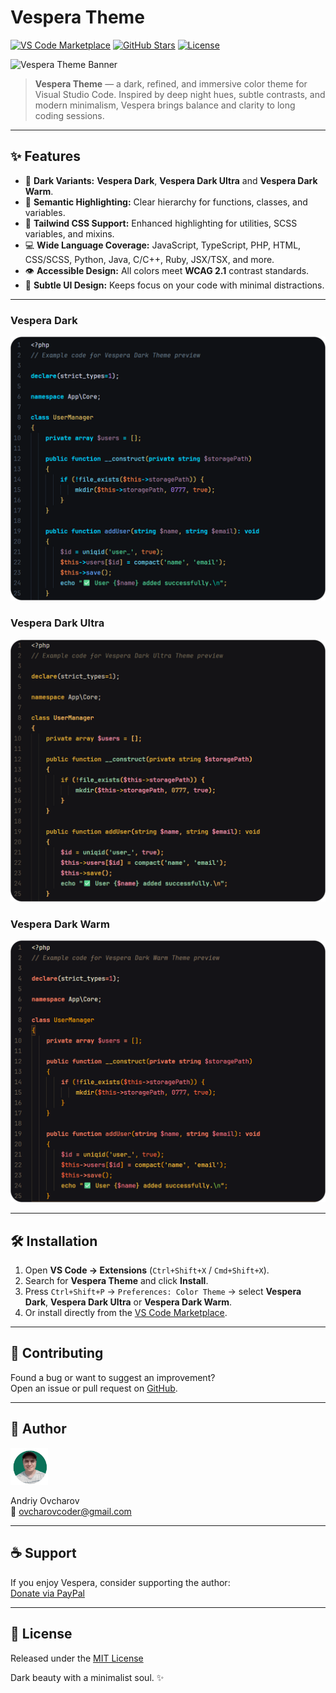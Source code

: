 # Vespera Theme

[![VS Code Marketplace](https://img.shields.io/visual-studio-marketplace/v/ovcharovcoder.vespera-theme?color=blue)](https://marketplace.visualstudio.com/items?itemName=ovcharovcoder.vespera-theme)
[![GitHub Stars](https://img.shields.io/github/stars/ovcharovcoder/vespera-theme?color=yellow)](https://github.com/ovcharovcoder/vespera-theme)
[![License](https://img.shields.io/github/license/ovcharovcoder/vespera-theme?color=green)](https://raw.githubusercontent.com/ovcharovcoder/vespera-theme/main/LICENSE)

![Vespera Theme Banner](https://raw.githubusercontent.com/ovcharovcoder/vespera-theme/main/images/vesper-banner.png)

> **Vespera Theme** — a dark, refined, and immersive color theme for Visual Studio Code.
Inspired by deep night hues, subtle contrasts, and modern minimalism, Vespera brings balance and clarity to long coding sessions.

---

## ✨ Features

- 🌌 **Dark Variants:** **Vespera Dark**, **Vespera Dark Ultra** and **Vespera Dark Warm**.   
- 🧠 **Semantic Highlighting:** Clear hierarchy for functions, classes, and variables.  
- 🎨 **Tailwind CSS Support:** Enhanced highlighting for utilities, SCSS variables, and mixins.  
- 💻 **Wide Language Coverage:** JavaScript, TypeScript, PHP, HTML, CSS/SCSS, Python, Java, C/C++, Ruby, JSX/TSX, and more.  
- 👁 **Accessible Design:** All colors meet **WCAG 2.1** contrast standards.  
- 🌙 **Subtle UI Design:** Keeps focus on your code with minimal distractions.

---

### Vespera Dark
![Vespera Dark Preview](https://raw.githubusercontent.com/ovcharovcoder/vespera-theme/main/images/vespera-dark.png)

### Vespera Dark Ultra
![Vespera Dark Ultra Preview](https://raw.githubusercontent.com/ovcharovcoder/vespera-theme/main/images/vespera-dark-ultra.png)

### Vespera Dark Warm
![Vespera Dark Warm Preview](https://raw.githubusercontent.com/ovcharovcoder/vespera-theme/main/images/vespera-dark-warm.png)

---

## 🛠 Installation

1. Open **VS Code → Extensions** (`Ctrl+Shift+X` / `Cmd+Shift+X`).  
2. Search for **Vespera Theme** and click **Install**.  
3. Press `Ctrl+Shift+P` → `Preferences: Color Theme` → select **Vespera Dark**, **Vespera Dark Ultra** or **Vespera Dark Warm**.   
4. Or install directly from the [VS Code Marketplace](https://marketplace.visualstudio.com/items?itemName=ovcharovcoder.vespera-theme).

---

## 🧩 Contributing

Found a bug or want to suggest an improvement?  
Open an issue or pull request on [GitHub](https://github.com/ovcharovcoder/vespera-theme).

---

## 👤 Author

<img src="https://raw.githubusercontent.com/ovcharovcoder/vespera-theme/main/images/avatar.png" alt="Andriy Ovcharov" width="60px"> 

Andriy Ovcharov  
📧 ovcharovcoder@gmail.com  

---

## ☕ Support  

If you enjoy Vespera, consider supporting the author:  
[Donate via PayPal](https://www.paypal.com/donate/?business=datoshcode@gmail.com)

---

## 🪪 License  

Released under the [MIT License](https://raw.githubusercontent.com/ovcharovcoder/vespera-theme/main/LICENSE)

Dark beauty with a minimalist soul. ✨
